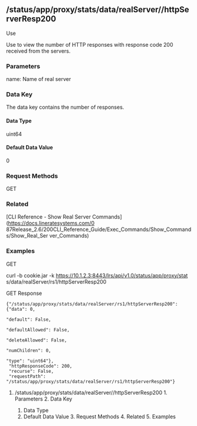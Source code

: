 ## /status/app/proxy/stats/data/realServer/<name>/httpServerResp200

Use

Use to view the number of HTTP responses with response code 200 received from
the servers.

### Parameters

name: Name of real server

### Data Key

The data key contains the number of responses.

#### Data Type

uint64

#### Default Data Value

0

### Request Methods

GET

### Related

[CLI Reference - Show Real Server Commands](https://docs.lineratesystems.com/0
87Release_2.6/200CLI_Reference_Guide/Exec_Commands/Show_Commands/Show_Real_Ser
ver_Commands)

### Examples

GET

curl -b cookie.jar -k https://10.1.2.3:8443/lrs/api/v1.0/status/app/proxy/stat
s/data/realServer/rs1/httpServerResp200

GET Response

    
    {"/status/app/proxy/stats/data/realServer/rs1/httpServerResp200": {"data": 0,
                                                                             "default": False,
                                                                             "defaultAllowed": False,
                                                                             "deleteAllowed": False,
                                                                             "numChildren": 0,
                                                                             "type": "uint64"},
     "httpResponseCode": 200,
     "recurse": False,
     "requestPath": "/status/app/proxy/stats/data/realServer/rs1/httpServerResp200"}
    

  1. /status/app/proxy/stats/data/realServer/<name>/httpServerResp200
    1. Parameters
    2. Data Key
      1. Data Type
      2. Default Data Value
    3. Request Methods
    4. Related
    5. Examples

